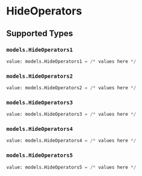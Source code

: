 # HideOperators


## Supported Types

### `models.HideOperators1`

```python
value: models.HideOperators1 = /* values here */
```

### `models.HideOperators2`

```python
value: models.HideOperators2 = /* values here */
```

### `models.HideOperators3`

```python
value: models.HideOperators3 = /* values here */
```

### `models.HideOperators4`

```python
value: models.HideOperators4 = /* values here */
```

### `models.HideOperators5`

```python
value: models.HideOperators5 = /* values here */
```

